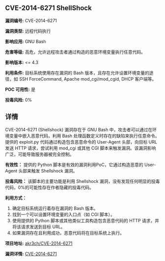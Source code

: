 ## CVE-2014-6271 ShellShock

**漏洞编号:** CVE-2014-6271

**漏洞类型:** 远程代码执行

**影响应用:** GNU Bash

**危害等级:** 高危，允许远程攻击者通过构造的恶意环境变量执行任意代码。

**影响版本:** <= 4.3

**利用条件:** 目标系统使用存在漏洞的 Bash 版本，且存在允许设置环境变量的途径，如 SSH ForceCommand, Apache mod_cgi/mod_cgid, DHCP 客户端等。

**POC 可用性:** 是

**投毒风险:** 0%

## 详情

CVE-2014-6271 (Shellshock) 漏洞存在于 GNU Bash 中，攻击者可以通过在环境变量中嵌入恶意代码，利用 Bash 处理函数定义时存在的缺陷来执行任意命令。提供的 exploit.py 代码通过构造包含恶意命令的 User-Agent 头部，向目标 URL 发送 HTTP 请求，尝试利用 mod_cgi 或其他 CGI 脚本来触发漏洞。该漏洞影响广泛，可能导致服务器被完全控制。

**有效性：**
提供的 Python 脚本是有效的漏洞利用PoC，它通过构造恶意的 User-Agent 头部来触发 Shellshock 漏洞。

**投毒风险：**
该脚本的主要功能是利用 Shellshock 漏洞，没有发现任何明显的投毒代码，0%的可能性存在作者隐藏的投毒代码。

**利用方式：**
1.  确定目标系统运行着存在漏洞的 Bash 版本。
2.  找到一个可以设置环境变量的入口点（如 CGI 脚本）。
3.  使用提供的 Python 脚本或其他类似工具构造包含恶意代码的 HTTP 请求，并将该请求发送到目标 URL。
4.  如果漏洞存在且利用成功，恶意代码将在目标系统上执行。

**项目地址:** [akr3ch/CVE-2014-6271](https://github.com/akr3ch/CVE-2014-6271)

**漏洞详情:** [CVE-2014-6271](https://nvd.nist.gov/vuln/detail/CVE-2014-6271)